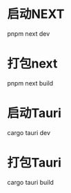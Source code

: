 # 启动NEXT
pnpm next dev
# 打包next
pnpm next build
# 启动Tauri
cargo tauri dev
# 打包Tauri
cargo tauri build